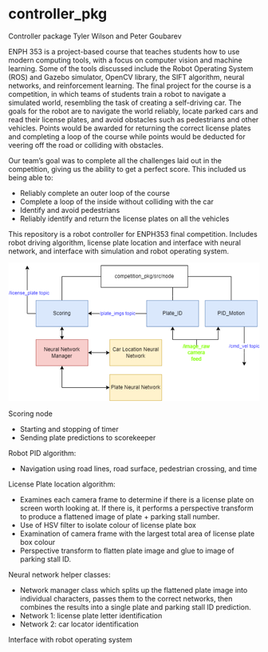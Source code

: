 # controller_pkg
Controller package
Tyler Wilson and Peter Goubarev

ENPH 353 is a project-based course that teaches students how to use modern computing tools, with a focus on computer vision and machine learning. Some of the tools discussed include the Robot Operating System (ROS) and Gazebo simulator, OpenCV library, the SIFT algorithm, neural networks, and reinforcement learning. The final project for the course is a competition, in which teams of students train a robot to navigate a simulated world, resembling the task of creating a self-driving car. The goals for the robot are to navigate the world reliably, locate parked cars and read their license plates, and avoid obstacles such as pedestrians and other vehicles. Points would be awarded for returning the correct license plates and completing a loop of the course while points would be deducted for veering off the road or colliding with obstacles.

Our team’s goal was to complete all the challenges laid out in the competition, giving us the ability to get a perfect score. This included us being able to:
- Reliably complete an outer loop of the course
- Complete a loop of the inside without colliding with the car
- Identify and avoid pedestrians
- Reliably identify and return the license plates on all the vehicles

This repository is a robot controller for ENPH353 final competition. Includes robot driving algorithm, license plate location and interface with neural network, and interface with simulation and robot operating system. 

![alt text](https://github.com/Enph353-Team-20/controller_pkg/blob/master/2022-12-15%20E353%20Architecture.drawio%20(1).png)

Scoring node
- Starting and stopping of timer
- Sending plate predictions to scorekeeper  

Robot PID algorithm:
- Navigation using road lines, road surface, pedestrian crossing, and time

License Plate location algorithm: 
- Examines each camera frame to determine if there is a license plate on screen worth looking at. If there is, it performs a perspective transform to produce a flattened image of plate + parking stall number. 
- Use of HSV filter to isolate colour of license plate box
- Examination of camera frame with the largest total area of license plate box colour 
- Perspective transform to flatten plate image and glue to image of parking stall ID.

Neural network helper classes:
- Network manager class which splits up the flattened plate image into individual characters, passes them to the correct networks, then combines the results into a single plate and parking stall ID prediction.
- Network 1: license plate letter identification
- Network 2: car locator identification

Interface with robot operating system
